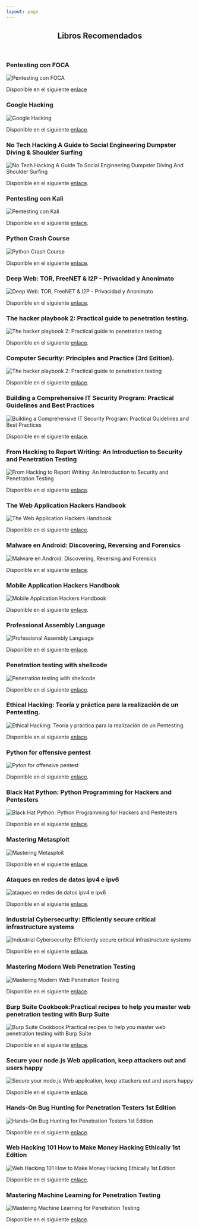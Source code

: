 ```yaml
---
layout: page
---
```


<!-- Section -->
<section>
	<header class="major">
		<h2>Libros Recomendados</h2>
	</header>
	<div class="posts">
		<article>
			<h3>Pentesting con FOCA</h3>
			<img src="assets/img/foca.png" alt="Pentesting con FOCA" />
			<p>Disponible en el siguiente <a href="http://0xword.com/es/libros/59-pentesting-con-foca.html">enlace</a></p>
		</article>
		<article>
			<h3>Google Hacking</h3>
			<img src="assets/img/googleHacking.png" alt="Google Hacking" />
			<p>Disponible en el siguiente
				<a href="https://www.amazon.com/Google-Hacking-Penetration-Testers-Third/dp/0128029641/ref=pd_lpo_sbs_14_t_0/145-3683179-5738901?_encoding=UTF8&psc=1&refRID=2CRMFRQXHNVP4ZQY7R31">
					enlace</a>.</p></article>
		<article>
			<h3>No Tech Hacking A Guide to Social Engineering Dumpster Diving & Shoulder Surfing</h3>
			<img src="assets/img/noTech.png" alt="No Tech Hacking A Guide To Social Engineering Dumpster Diving And Shoulder Surfing" />
			<p>Disponible en el siguiente <a href="https://www.amazon.com/No-Tech-Hacking-Engineering-Dumpster/dp/1597492159">enlace</a>.</p>
		</article>
		<article>
			<h3>Pentesting con Kali</h3>
			<img src="assets/img/pentestKali.png" alt="Pentesting con Kali" />
			<p>Disponible en el siguiente <a href="http://0xword.com/es/libros/40-libro-pentesting-kali.html">enlace</a>.</p>
		</article>
		<article>
		<h3>Python Crash Course</h3>
		<img src="assets/img/pythonCrashCourse.png" alt="Python Crash Course"/>
		<p>Disponible en el siguiente <a href="https://www.nostarch.com/pythoncrashcourse">enlace</a>.</p>
		</article>
		<article>
		<h3>Deep Web: TOR, FreeNET & I2P - Privacidad y Anonimato</h3>
		<img src="assets/img/deepweb.png" alt="Deep Web: TOR, FreeNET & I2P - Privacidad y Anonimato"/>
		<p>Disponible en el siguiente <a href="http://0xword.com/es/libros/75-deep-web-tor-freenet-i2p-privacidad-y-anonimato.html#idTab5">enlace</a>.</p>
		</article>
		<article>
		<h3>The hacker playbook 2: Practical guide to penetration testing.</h3>
		<img src="assets/img/playbook2.jpg" alt="The hacker playbook 2: Practical guide to penetration testing"/>
		<p>Disponible en el siguiente <a href="https://www.amazon.com/Hacker-Playbook-Practical-Penetration-Testing/dp/1512214566">enlace</a>.</p>
		</article>
		<article>
		<h3>Computer Security: Principles and Practice (3rd Edition).</h3>
		<img src="assets/img/csec3.jpg" alt="The hacker playbook 2: Practical guide to penetration testing"/>
		<p>Disponible en el siguiente <a href="https://www.amazon.com/Hacker-Playbook-Practical-Penetration-Testing/dp/1512214566">enlace</a>.</p>
		</article>
		<article>
		<h3>Building a Comprehensive IT Security Program: Practical Guidelines and Best Practices</h3>
		<img src="assets/img/bcisp.jpg" alt="Building a Comprehensive IT Security Program: Practical Guidelines and Best Practices"/>
		<p>Disponible en el siguiente <a href="https://www.amazon.com/Building-Comprehensive-Security-Program-Guidelines/dp/1484220528">enlace</a>.</p>
		</article>
		<article>
		<h3>From Hacking to Report Writing: An Introduction to Security and Penetration Testing</h3>
		<img src="assets/img/fhtrw.jpg" alt="From Hacking to Report Writing: An Introduction to Security and Penetration Testing"/>
		<p>Disponible en el siguiente <a href="https://www.amazon.com/Hacking-Report-Writing-Introduction-Penetration/dp/1484222822">enlace</a>.</p>
		</article>
		<article>
		<h3>The Web Application Hackers Handbook</h3>
		<img src="assets/img/wahh.jpg" alt="The Web Application Hackers Handbook"/>
		<p>Disponible en el siguiente <a href="https://www.amazon.com/Web-Application-Hackers-Handbook-Exploiting/dp/1118026470">enlace</a>.</p>
		</article>
		<article>
		<h3>Malware en Android: Discovering, Reversing and Forensics</h3>
		<img src="assets/img/madrf.png" alt="Malware en Android: Discovering, Reversing and Forensics"/>
		<p>Disponible en el siguiente <a href="http://0xword.com/es/libros/76-malware-en-android-discovering-reversing-and-forensics.html">enlace</a>.</p>
		</article>
		<article>
		<h3>Mobile Application Hackers Handbook</h3>
		<img src="assets/img/mahh.jpg" alt="Mobile Application Hackers Handbook"/>
		<p>Disponible en el siguiente <a href="https://www.amazon.com/Mobile-Application-Hackers-Handbook/dp/1118958500">enlace</a>.</p>
		</article>
		<article>
		<h3>Professional Assembly Language</h3>
		<img src="assets/img/pal.jpg" alt="Professional Assembly Language"/>
		<p>Disponible en el siguiente <a href="https://www.amazon.com/Professional-Assembly-Language-Richard-Blum/dp/0764579010">enlace</a>.</p>
		</article>
		<article>
		<h3>Penetration testing with shellcode</h3>
		<img src="assets/img/pws.jpg" alt="Penetration testing with shellcode" />
		<p>Disponible en el siguiente <a href="https://www.packtpub.com/networking-and-servers/penetration-testing-shellcode">enlace</a>.</p>
		</article>
		<article>
		<h3>Ethical Hacking: Teoría y práctica para la realización de un Pentesting.</h3>
		<img src="assets/img/ehtp.jpg" alt="Ethical Hacking: Teoría y práctica para la realización de un Pentesting."/>
		<p>Disponible en el siguiente <a href="https://0xword.com/es/libros/65-ethical-hacking-teoria-y-practica-para-la-realizacion-de-un-pentesting.html">enlace</a>.</p>
		</article>
		<article>
		<h3>Python for offensive pentest</h3>
		<img src="assets/img/pop.png" alt="Pyton for offensive pentest" />
		<p>Disponible en el siguiente <a href="https://www.packtpub.com/networking-and-servers/python-offensive-pentest">enlace</a>.</p>
		</article>
		<article>
		<h3>Black Hat Python: Python Programming for Hackers and Pentesters</h3>
		<img src="assets/img/bhp.png" alt="Black Hat Python: Python Programming for Hackers and Pentesters"/>
		<p>Disponible en el siguiente <a href="https://nostarch.com/blackhatpython">enlace</a>.</p>
		</article>
		<article>
		<h3>Mastering Metasploit</h3>
		<img src="assets/img/mm.jpg" alt="Mastering Metasploit"/>
		<p>Disponible en el siguiente <a href="https://www.packtpub.com/networking-and-servers/mastering-metasploit-second-edition">enlace</a>.</p>
		</article>
		<article>
		<h3>Ataques en redes de datos ipv4 e ipv6</h3>
		<img src="assets/img/ard46.jpg" alt="ataques en redes de datos ipv4 e ipv6"/>
		<p>Disponible en el siguiente <a href="https://0xword.com/es/libros/26-libro-ataques-redes-datos-ipv4-ipv6.html">enlace</a>.</p>
		</article>
		<article>
		<h3>Industrial Cybersecurity: Efficiently secure critical infrastructure systems</h3>
		<img src="assets/img/icescis.jpg" alt="Industrial Cybersecurity: Efficiently secure critical infrastructure systems"/>
		<p>Disponible en el siguiente <a href="https://www.packtpub.com/networking-and-servers/industrial-cybersecurity">enlace</a>.</p>
		</article>
		<article>
		<h3>Mastering Modern Web Penetration Testing</h3>
		<img src="assets/img/mmwpt.png" alt="Mastering Modern Web Penetration Testing"/>
		<p>Disponible en el siguiente <a href="https://www.packtpub.com/networking-and-servers/mastering-modern-web-penetration-testing">enlace</a>.</p>
		</article>
		<article>
		<h3>Burp Suite Cookbook:Practical recipes to help you master web penetration testing with Burp Suite</h3>
		<img src="assets/img/bsc.png" alt="Burp Suite Cookbook:Practical recipes to help you master web penetration testing with Burp Suite"/>
		<p>Disponible en el siguiente <a href="https://www.packtpub.com/networking-and-servers/burp-suite-cookbook">enlace</a>.</p>
		</article>
		<article>
		<h3>Secure your node.js Web application, keep attackers out and users happy</h3>
		<img src="assets/img/synwb.jpg" alt="Secure your node.js Web application, keep attackers out and users happy"/>
		<p>Disponible en el siguiente <a href="https://www.amazon.com/Secure-Your-Node-js-Web-Application/dp/1680500856">enlace</a>.</p>
		</article>
		<article>
		<h3>Hands-On Bug Hunting for Penetration Testers 1st Edition</h3>
		<img src="assets/img/hobhpt.jpg" alt="Hands-On Bug Hunting for Penetration Testers 1st Edition"/>
		<p>Disponible en el siguiente <a href="https://www.packtpub.com/networking-and-servers/hands-bug-hunting-penetration-testers">enlace</a>.</p>
		</article>
		<article>
		<h3>Web Hacking 101 How to Make Money Hacking Ethically 1st Edition</h3>
		<img src="assets/img/wh101hmmhe.jpeg" alt="Web Hacking 101 How to Make Money Hacking Ethically 1st Edition"/>
		<p>Disponible en el siguiente <a href="https://leanpub.com/web-hacking-101">enlace</a>.</p>
		</article>		
		<article>
		<h3>Mastering Machine Learning for Penetration Testing</h3>
		<img src="assets/img/mmlpt.png" alt="Mastering Machine Learning for Penetration Testing"/>
		<p>Disponible en el siguiente <a href="https://www.packtpub.com/networking-and-servers/mastering-machine-learning-penetration-testing">enlace</a>.</p>
		</article>
	</div>
</section>
